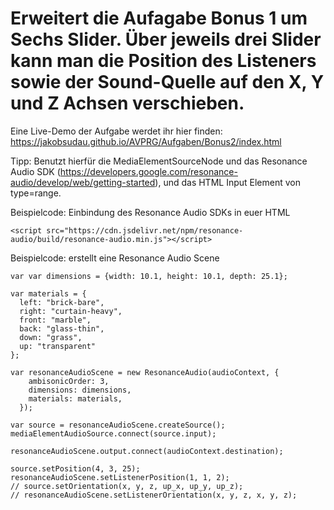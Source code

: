 # Erweitert die Aufagabe Bonus 1 um Sechs Slider. Über jeweils drei Slider kann man die Position des Listeners sowie der Sound-Quelle auf den X, Y und Z Achsen verschieben.

Eine Live-Demo der Aufgabe werdet ihr hier finden: https://jakobsudau.github.io/AVPRG/Aufgaben/Bonus2/index.html

Tipp: Benutzt hierfür die MediaElementSourceNode und das Resonance Audio SDK (https://developers.google.com/resonance-audio/develop/web/getting-started), und das HTML Input Element von type=range.

Beispielcode: Einbindung des Resonance Audio SDKs in euer HTML
```
<script src="https://cdn.jsdelivr.net/npm/resonance-audio/build/resonance-audio.min.js"></script>
```

Beispielcode: erstellt eine Resonance Audio Scene
```
var var dimensions = {width: 10.1, height: 10.1, depth: 25.1};

var materials = {
  left: "brick-bare",
  right: "curtain-heavy",
  front: "marble",
  back: "glass-thin",
  down: "grass",
  up: "transparent"
};

var resonanceAudioScene = new ResonanceAudio(audioContext, {
    ambisonicOrder: 3,
    dimensions: dimensions,
    materials: materials,
  });

var source = resonanceAudioScene.createSource();
mediaElementAudioSource.connect(source.input);

resonanceAudioScene.output.connect(audioContext.destination);

source.setPosition(4, 3, 25);
resonanceAudioScene.setListenerPosition(1, 1, 2);
// source.setOrientation(x, y, z, up_x, up_y, up_z);
// resonanceAudioScene.setListenerOrientation(x, y, z, x, y, z);
```